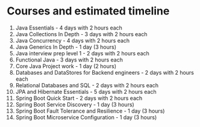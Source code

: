 # Courses and estimated timeline
1. Java Essentials - 4 days with 2 hours each
2. Java Collections In Depth - 3 days with 2 hours each
3. Java Concurrency - 4 days with 2 hours each
4. Java Generics In Depth - 1 day (3 hours)
5. Java interview prep level 1 - 2 days with 2 hours each
6. Functional Java - 3 days with 2 hours each
7. Core Java Project work - 1 day (2 hours)
8. Databases and DataStores for Backend engineers - 2 days with 2 hours each
9. Relational Databases and SQL - 2 days with 2 hours each
10. JPA and Hibernate Essentials - 5 days with 2 hours each
11. Spring Boot Quick Start - 2 days with 2 hours each
12. Spring Boot Service Discovery - 1 day (3 hours)
13. Spring Boot Fault Tolerance and Resilience - 1 day (3 hours)
14. Spring Boot Microservice Configuration - 1 day (3 hours)
